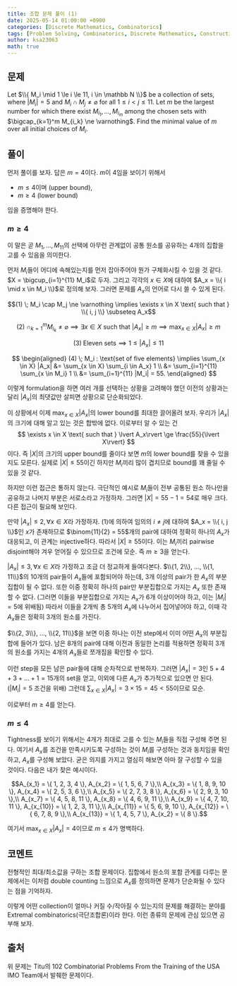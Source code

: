 ```yaml
---
title: 조합 문제 풀이 (1)
date: 2025-05-14 01:00:00 +0900
categories: [Discrete Mathematics, Combinatorics]
tags: [Problem Solving, Combinatorics, Discrete Mathematics, Construction, Olympiad]
author: ksa23063
math: true
---
```



## 문제


Let $\\{ M_i \mid 1 \le i \le 11, i \in \mathbb N \\}$ be a collection of sets, where $\lvert M_i\rvert = 5$ and $M_i \cap M_j \ne \varnothing$ for all $1 \le i < j \le 11$. Let $m$ be the largest number for which there exist $M_{i_1}, ..., M_{i_m}$ among the chosen sets with $\bigcap_{k=1}^m M_{i_k} \ne \varnothing$. Find the minimal value of $m$ over all initial choices of $M_i$.

## 풀이

먼저 풀이를 보자. 답은 $m = 4$이다. $m$이 4임을 보이기 위해서
- $m \le 4$이며 (upper bound),
- $m \ge 4$ (lower bound)

임을 증명해야 한다.

### $m \ge 4$

이 말은 곧 $M_1, ..., M_{11}$의 선택에 아무런 관계없이 공통 원소를 공유하는 4개의 집합을 고를 수 있음을 의미한다. 

먼저 $M_i$들이 어디에 속해있는지를 먼저 잡아주어야 뭔가 구체화시킬 수 있을 것 같다. $X = \bigcup_{i=1}^{11} M_i$로 두자. 그리고 각각의 $x \in X$에 대하여 $A_x = \\{ i \mid x \in M_i \\}$로 정의해 보자. 그러면 문제를 $A_x$의 언어로 다시 쓸 수 있게 된다.

$$(1) \; M_i \cap M_j \ne \varnothing \implies \exists x \in X \text{ such that } \\{ i, j \\} \subseteq A_x$$

$$(2) \; \cap_{k=1}^m M_{i_k} \ne \varnothing \implies \exists x \in X \text{ such that } \lvert A_x\rvert \ge m \implies \max_{x \in X} |A_x| \ge m$$

$$
(3) \; \text{Eleven sets} \implies 1 \le |A_x| \le 11
$$

$$
\begin{aligned}
(4) \; M_i : \text{set of five elements} \implies
\sum_{x \in X} |A_x| &= \sum_{x \in X} \sum_{i \in A_x} 1 \\
&= \sum_{i=1}^{11} \sum_{x \in M_i} 1 \\
&= \sum_{i=1}^{11} |M_i| = 55.
\end{aligned}
$$

이렇게 formulation을 하면 여러 개를 선택하는 상황을 고려해야 했던 이전의 상황과는 달리 $\lvert A_x\rvert$의 최댓값만 살피면 상황으로 단순화되었다.

이 상황에서 이제 $\max_{x\in X} \lvert A_x\rvert$의 lower bound를 최대한 끌어올려 보자. 우리가 $\lvert A_x\rvert$의 크기에 대해 알고 있는 것은 합밖에 없다. 이로부터 알 수 있는 건
$$ \exists x \in X \text{ such that } \lvert A_x\rvert \ge \frac{55}{\lvert X\rvert} $$
이다. 즉 $\lvert X\rvert$의 크기의 upper bound를 줄이다 보면 $m$의 lower bound를 찾을 수 있을지도 모른다. 실제로 $\lvert X\rvert \le 55$이긴 하지만 $M_i$끼리 많이 겹치므로 bound를 꽤 줄일 수 있을 것 같다.

하지만 이런 접근은 통하지 않는다. 극단적인 예시로 $M_i$들이 전부 공통된 원소 하나만을 공유하고 나머지 부분은 서로소라고 가정하자. 그러면 $\lvert X\rvert = 55-1 = 54$로 매우 크다. 다른 접근이 필요해 보인다.

만약 $\lvert A_x\rvert \le 2, \forall x \in X$라 가정하자. (1)에 의하여 임의의 $i \ne j$에 대하여 $A_x = \\{ i, j \\}$인 $x$가 존재하므로 $\binom{11}{2} = 55$개의 pair에 대하여 정확히 하나의 $A_x$가 대응되고, 이 관계는 injective하다. 따라서 $\lvert X\rvert \ge 55$이다. 이는 $M_i$끼리 pairwise disjoint해야 겨우 얻어질 수 있으므로 조건에 모순. 즉 $m \ge 3$을 얻는다.

$\lvert A_x\rvert \le 3, \forall x \in X$라 가정하고 조금 더 정교하게 들여다본다. $\\{1, 2\\}, ..., \\{1, 11\\}$의 10개의 pair들이 $A_x$들에 포함되어야 하는데, 3개 이상의 pair가 한 $A_x$의 부분집합이 될 수 없다. 또한 이중 정확히 하나의 pair만 부분집합으로 가지는 $A_x$ 또한 존재할 수 없다. (그러면 이들을 부분집합으로 가지는 $A_x$가 6개 이상이어야 하고, 이는 $\lvert M_i\rvert = 5$에 위배됨) 따라서 이들을 2개씩 총 5개의 $A_x$에 나누어서 집어넣어야 하고, 이때 각 $A_x$들은 정확히 3개의 원소를 가진다.

$\\{2, 3\\}, ..., \\{2, 11\\}$을 보면 이중 하나는 이전 step에서 이미 어떤 $A_x$의 부분집합에 들어가 있다. 남은 8개의 pair에 대해 이전과 동일한 논리를 적용하면 정확히 3개의 원소를 가지는 4개의 $A_x$들로 쪼개짐을 확인할 수 있다.

이런 step을 모든 남은 pair들에 대해 순차적으로 반복하자. 그러면 $\lvert A_x\rvert = 3$인 $5+4+3+...+1=15$개의 set을 얻고, 이외에 다른 $A_x$가 추가적으로 있으면 안 된다. $(\lvert M_i\rvert = 5$ 조건을 위배) 그런데 $\sum_{x \in X} \lvert A_x\rvert = 3 \times 15 = 45 < 55$이므로 모순.

이로부터 $m \ge 4$를 얻는다.



### $m \le 4$

Tightness를 보이기 위해서는 4개가 최대로 고를 수 있는 $M_i$들을 직접 구성해 주면 된다. 여기서 $A_x$를 조건을 만족시키도록 구성하는 것이 $M_i$를 구성하는 것과 동치임을 확인하고, $A_x$를 구성해 보았다. 굳은 의지를 가지고 열심히 해보면 아마 잘 구성할 수 있을 것이다. 다음은 내가 찾은 예시이다.

$$A_{x_1} = \{ 1, 2, 3, 4 \}, A_{x_2} = \{ 1, 5, 6, 7 \},\\
A_{x_3} = \{ 1, 8, 9, 10 \}, A_{x_4} = \{ 2, 5, 3, 6 \},\\
A_{x_5} = \{ 2, 7, 3, 8 \}, A_{x_6} = \{ 2, 9, 3, 10 \},\\
A_{x_7} = \{ 4, 5, 8, 11 \}, A_{x_8} = \{ 4, 6, 9, 11 \},\\
A_{x_9} = \{ 4, 7, 10, 11 \}, A_{x_{10}} = \{ 1, 2, 3, 11 \},\\
A_{x_{11}} = \{ 5, 6, 9, 10 \}, A_{x_{12}} = \{ 6, 7, 8, 9 \},\\
A_{x_{13}} = \{ 1, 4, 5, 7 \}, A_{x_2} = \{ 8 \}.$$

여기서 $\max_{x \in X} \lvert A_x\rvert = 4$이므로 $m \le 4$가 명백하다.

## 코멘트

전형적인 최대/최소값을 구하는 조합 문제이다. 집합에서 원소의 포함 관계를 다루는 문제에서는 이처럼 double counting 느낌으로 $A_x$를 정의하면 문제가 단순화될 수 있다는 점을 기억하자.

이렇게 어떤 collection이 얼마나 커질 수/작아질 수 있는지의 문제를 해결하는 분야를 Extremal combinatorics(극단조합론)이라 한다. 이런 종류의 문제에 관심 있으면 공부해 보자.

## 출처

위 문제는 Titu의 102 Combinatorial Problems From the Training of the USA IMO Team에서 발췌한 문제이다.
